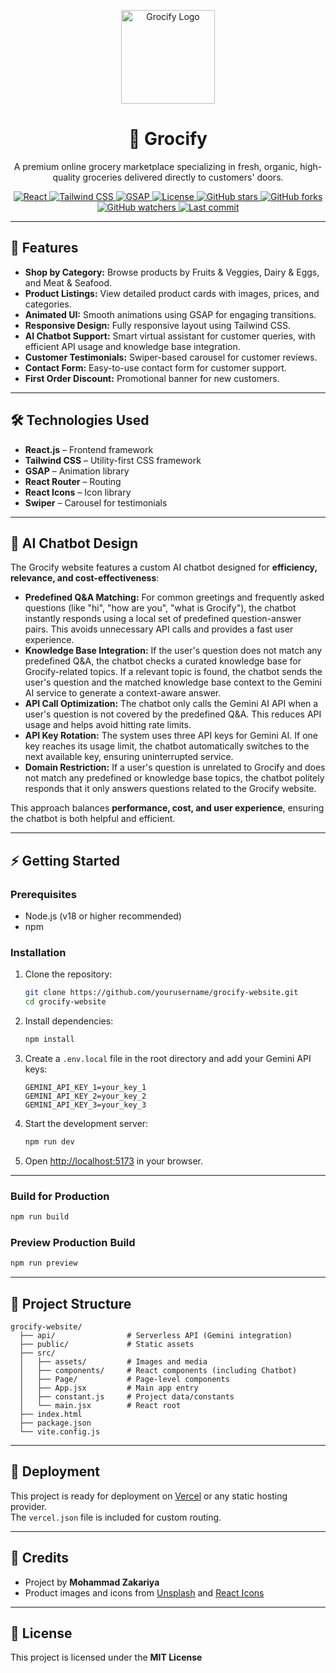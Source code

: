 
<p align="center">
  <img src="src/assets/logo.png" alt="Grocify Logo" width="150"/>
</p>

<h1 align="center">🥦 Grocify</h1>
<p align="center">A premium online grocery marketplace specializing in fresh, organic, high-quality groceries delivered directly to customers' doors.</p>

<p align="center">
  <a href="https://react.dev/">
    <img src="https://img.shields.io/badge/React-18-blue?logo=react&logoColor=white" alt="React"/>
  </a>
  <a href="https://tailwindcss.com/">
    <img src="https://img.shields.io/badge/Tailwind-CSS-06B6D4?logo=tailwindcss&logoColor=white" alt="Tailwind CSS"/>
  </a>
  <a href="https://gsap.com/">
    <img src="https://img.shields.io/badge/GSAP-Animation-88CE02?logo=greensock&logoColor=white" alt="GSAP"/>
  </a>
  <a href="https://opensource.org/licenses/MIT">
    <img src="https://img.shields.io/badge/License-MIT-green.svg" alt="License"/>
  </a>
  <a href="https://github.com/MohammadZakariya786/Grocify/stargazers">
    <img src="https://img.shields.io/github/stars/MohammadZakariya786/Grocify?style=social" alt="GitHub stars"/>
  </a>
  <a href="https://github.com/MohammadZakariya786/Grocify/network/members">
    <img src="https://img.shields.io/github/forks/MohammadZakariya786/Grocify?style=social" alt="GitHub forks"/>
  </a>
  <a href="https://github.com/MohammadZakariya786/Grocify/watchers">
    <img src="https://img.shields.io/github/watchers/MohammadZakariya786/Grocify?style=social" alt="GitHub watchers"/>
  </a>
  <a href="https://github.com/MohammadZakariya786/Grocify/commits/main">
    <img src="https://img.shields.io/github/last-commit/MohammadZakariya786/Grocify" alt="Last commit"/>
  </a>
</p>

---

## 🌟 Features
- **Shop by Category:** Browse products by Fruits & Veggies, Dairy & Eggs, and Meat & Seafood.  
- **Product Listings:** View detailed product cards with images, prices, and categories.  
- **Animated UI:** Smooth animations using GSAP for engaging transitions.  
- **Responsive Design:** Fully responsive layout using Tailwind CSS.  
- **AI Chatbot Support:** Smart virtual assistant for customer queries, with efficient API usage and knowledge base integration.  
- **Customer Testimonials:** Swiper-based carousel for customer reviews.  
- **Contact Form:** Easy-to-use contact form for customer support.  
- **First Order Discount:** Promotional banner for new customers.  

---

## 🛠️ Technologies Used
- **React.js** – Frontend framework  
- **Tailwind CSS** – Utility-first CSS framework  
- **GSAP** – Animation library  
- **React Router** – Routing  
- **React Icons** – Icon library  
- **Swiper** – Carousel for testimonials  

---

## 🤖 AI Chatbot Design
The Grocify website features a custom AI chatbot designed for **efficiency, relevance, and cost-effectiveness**:

- **Predefined Q&A Matching:** For common greetings and frequently asked questions (like "hi", "how are you", "what is Grocify"), the chatbot instantly responds using a local set of predefined question-answer pairs. This avoids unnecessary API calls and provides a fast user experience.  
- **Knowledge Base Integration:** If the user's question does not match any predefined Q&A, the chatbot checks a curated knowledge base for Grocify-related topics. If a relevant topic is found, the chatbot sends the user's question and the matched knowledge base context to the Gemini AI service to generate a context-aware answer.  
- **API Call Optimization:** The chatbot only calls the Gemini AI API when a user's question is not covered by the predefined Q&A. This reduces API usage and helps avoid hitting rate limits.  
- **API Key Rotation:** The system uses three API keys for Gemini AI. If one key reaches its usage limit, the chatbot automatically switches to the next available key, ensuring uninterrupted service.  
- **Domain Restriction:** If a user's question is unrelated to Grocify and does not match any predefined or knowledge base topics, the chatbot politely responds that it only answers questions related to the Grocify website.  

This approach balances **performance, cost, and user experience**, ensuring the chatbot is both helpful and efficient.  

---

## ⚡ Getting Started

### Prerequisites
- Node.js (v18 or higher recommended)  
- npm  

### Installation
1. Clone the repository:
   ```sh
   git clone https://github.com/yourusername/grocify-website.git
   cd grocify-website
   ```

2. Install dependencies:
   ```sh
   npm install
   ```

3. Create a `.env.local` file in the root directory and add your Gemini API keys:
   ```
   GEMINI_API_KEY_1=your_key_1
   GEMINI_API_KEY_2=your_key_2
   GEMINI_API_KEY_3=your_key_3
   ```

4. Start the development server:
   ```sh
   npm run dev
   ```

5. Open [http://localhost:5173](http://localhost:5173) in your browser.  

---

### Build for Production
```sh
npm run build
```

### Preview Production Build
```sh
npm run preview
```

---

## 📂 Project Structure
```
grocify-website/
  ├── api/                # Serverless API (Gemini integration)
  ├── public/             # Static assets
  ├── src/
  │   ├── assets/         # Images and media
  │   ├── components/     # React components (including Chatbot)
  │   ├── Page/           # Page-level components
  │   ├── App.jsx         # Main app entry
  │   ├── constant.js     # Project data/constants
  │   └── main.jsx        # React root
  ├── index.html
  ├── package.json
  └── vite.config.js
```

---

## 🚀 Deployment
This project is ready for deployment on [Vercel](https://vercel.com/) or any static hosting provider.  
The `vercel.json` file is included for custom routing.  

---

## 🙌 Credits
- Project by **Mohammad Zakariya**  
- Product images and icons from [Unsplash](https://unsplash.com/) and [React Icons](https://react-icons.github.io/react-icons/)  

---

## 📜 License
This project is licensed under the **MIT License**
